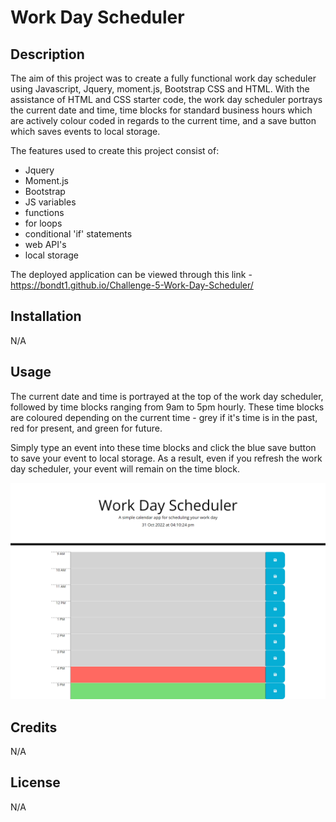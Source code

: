 # Work Day Scheduler

## Description

The aim of this project was to create a fully functional work day scheduler using Javascript, Jquery, moment.js, Bootstrap CSS and HTML. With the assistance of HTML and CSS starter code, the work day scheduler portrays the current date and time, time blocks for standard business hours which are actively colour coded in regards to the current time, and a save button which saves events to local storage.

The features used to create this project consist of:
- Jquery
- Moment.js
- Bootstrap
- JS variables
- functions
- for loops
- conditional 'if' statements
- web API's
- local storage

The deployed application can be viewed through this link - https://bondt1.github.io/Challenge-5-Work-Day-Scheduler/

## Installation

N/A

## Usage

The current date and time is portrayed at the top of the work day scheduler, followed by time blocks ranging from 9am to 5pm hourly. These time blocks are coloured depending on the current time - grey if it's time is in the past, red for present, and green for future. 

Simply type an event into these time blocks and click the blue save button to save your event to local storage. As a result, even if you refresh the work day scheduler, your event will remain on the time block. 


![A screenshot of the deployed application](assets/screencapture-work-day-scheduler.png)

## Credits

N/A

## License

N/A


